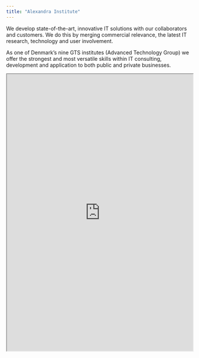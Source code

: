 ```yaml
---
title: "Alexandra Institute"
---
```


We develop state-of-the-art, innovative IT solutions with our collaborators
and customers. We do this by merging commercial relevance, the latest
IT research, technology and user involvement.

As one of Denmark’s nine GTS institutes (Advanced Technology Group)
we offer the strongest and most versatile skills within IT consulting, development
and application to both public and private businesses.

<iframe height="750" width="100%" src="https://ewelton.github.io/ktest/wiki.html#Alexandra%20Institute"></iframe>
